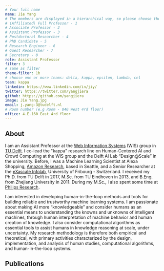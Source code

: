 ```yaml
---
# Your full name 
name: Jie Yang
# The members are displayed in a hierarchical way, so please choose the role (e.g. Full Professor, Assistant Professor etc) and filter number (e.g. 1, 2, 3) from this list:
# (Affiliated) Full Professor - 1
# Associate Professor - 2
# Assistant Professor - 3
# Postdoctoral Researcher - 4
# PhD Candidate - 5
# Research Engineer - 6 
# Guest Researcher - 7
# Secretary - 8
role: Assistant Professor
filter: 3
# same as filter
theme-filter: 1b
# choose one or more teams: delta, kappa, epsilon, lambda, cel
team: kappa
linkedin: https://www.linkedin.com/in/jiy/
twitter: https://twitter.com/yangjiera
github: https://github.com/yangjiera
image: Jie Yang.jpg
email: j.yang-3@tudelft.nl
# Room number (e.g Room - 840 West 4rd floor)
office: 4.E.160 East 4rd floor
---
```


## About
I am an Assistant Professor at the [Web Information Systems](https://www.wis.ewi.tudelft.nl) (WIS) group in [TU Delft](https://www.tudelft.nl). I co-lead the "kappa" research line on Human-Centered AI and Crowd Computing at the WIS group and the Delft AI Lab “Design@Scale” in the university. Before, I was a Machine Learning Scientist at Alexa Shopping, [Amazon Research](https://www.amazon.science), based in Seattle, and a Senior Researcher at the [eXascale Infolab](https://exascale.info), University of Fribourg - Switzerland. I received my Ph.D. from TU Delft in 2017, M.Sc. from TU Eindhoven in 2013, and B.Eng. from Zhejiang University in 2011. During my M.Sc., I also spent some time at [Philips Research](https://www.philips.com/a-w/research/home).

I am interested in developing human-in-the-loop methods and tools for building reliable and trustworthy machine learning systems. I am passionate about making AI more “knowledgeable” and consider humans as an essential means to understanding the knowns and unknowns of intelligent machines, through human interpretation of machine behavior and human creation of knowledge. I also consider computational algorithms as essential tools to assist humans in knowledge reasoning at scale, under uncertainty. My research methodology is therefore both empirical and theoretical, with primary activities characterized by the design, implementation, and analysis of human studies, computational algorithms, and human-in-the-loop systems.


## Publications

[comment]: <> (You don't have to write anything here, it will be automatically filled. )

